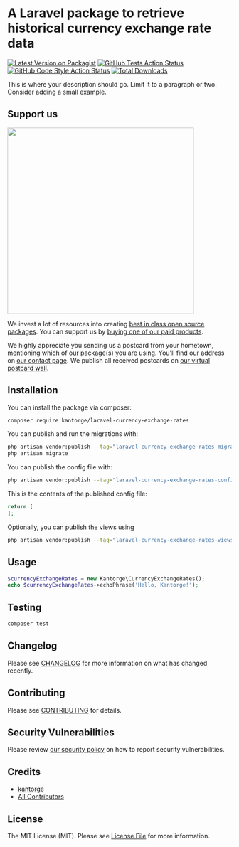 # A Laravel package to retrieve historical currency exchange rate data

[![Latest Version on Packagist](https://img.shields.io/packagist/v/kantorge/laravel-currency-exchange-rates.svg?style=flat-square)](https://packagist.org/packages/kantorge/laravel-currency-exchange-rates)
[![GitHub Tests Action Status](https://img.shields.io/github/actions/workflow/status/kantorge/laravel-currency-exchange-rates/run-tests.yml?branch=main&label=tests&style=flat-square)](https://github.com/kantorge/laravel-currency-exchange-rates/actions?query=workflow%3Arun-tests+branch%3Amain)
[![GitHub Code Style Action Status](https://img.shields.io/github/actions/workflow/status/kantorge/laravel-currency-exchange-rates/fix-php-code-style-issues.yml?branch=main&label=code%20style&style=flat-square)](https://github.com/kantorge/laravel-currency-exchange-rates/actions?query=workflow%3A"Fix+PHP+code+style+issues"+branch%3Amain)
[![Total Downloads](https://img.shields.io/packagist/dt/kantorge/laravel-currency-exchange-rates.svg?style=flat-square)](https://packagist.org/packages/kantorge/laravel-currency-exchange-rates)

This is where your description should go. Limit it to a paragraph or two. Consider adding a small example.

## Support us

[<img src="https://github-ads.s3.eu-central-1.amazonaws.com/laravel-currency-exchange-rates.jpg?t=1" width="419px" />](https://spatie.be/github-ad-click/laravel-currency-exchange-rates)

We invest a lot of resources into creating [best in class open source packages](https://spatie.be/open-source). You can support us by [buying one of our paid products](https://spatie.be/open-source/support-us).

We highly appreciate you sending us a postcard from your hometown, mentioning which of our package(s) you are using. You'll find our address on [our contact page](https://spatie.be/about-us). We publish all received postcards on [our virtual postcard wall](https://spatie.be/open-source/postcards).

## Installation

You can install the package via composer:

```bash
composer require kantorge/laravel-currency-exchange-rates
```

You can publish and run the migrations with:

```bash
php artisan vendor:publish --tag="laravel-currency-exchange-rates-migrations"
php artisan migrate
```

You can publish the config file with:

```bash
php artisan vendor:publish --tag="laravel-currency-exchange-rates-config"
```

This is the contents of the published config file:

```php
return [
];
```

Optionally, you can publish the views using

```bash
php artisan vendor:publish --tag="laravel-currency-exchange-rates-views"
```

## Usage

```php
$currencyExchangeRates = new Kantorge\CurrencyExchangeRates();
echo $currencyExchangeRates->echoPhrase('Hello, Kantorge!');
```

## Testing

```bash
composer test
```

## Changelog

Please see [CHANGELOG](CHANGELOG.md) for more information on what has changed recently.

## Contributing

Please see [CONTRIBUTING](CONTRIBUTING.md) for details.

## Security Vulnerabilities

Please review [our security policy](../../security/policy) on how to report security vulnerabilities.

## Credits

- [kantorge](https://github.com/kantorge)
- [All Contributors](../../contributors)

## License

The MIT License (MIT). Please see [License File](LICENSE.md) for more information.
